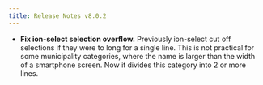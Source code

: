 ```yaml
---
title: Release Notes v8.0.2
---
```


* **Fix ion-select selection overflow.** Previously ion-select cut off selections if they were to long for a single line. This is not practical for some municipality categories, where the name is larger than the width of a smartphone screen. Now it divides this category into 2 or more lines.